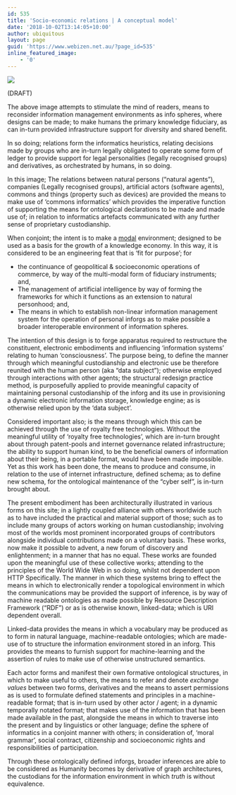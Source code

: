 ```yaml
---
id: 535
title: 'Socio-economic relations | A conceptual model'
date: '2018-10-02T13:14:05+10:00'
author: ubiquitous
layout: page
guid: 'https://www.webizen.net.au/?page_id=535'
inline_featured_image:
    - '0'
---
```


[![](https://www.webizen.net.au/wp-content/uploads/2018/10/infosphere_actor_objects.svg)](https://www.webizen.net.au/about/references/socioeconomic-relations-p1/infosphere_actor_objects/)

(DRAFT)

<span style="font-weight: 400;">The above image attempts to stimulate the mind of readers, means to reconsider information management environments as info spheres, where designs can be made; to make humans the primary knowledge fiduciary, as can in-turn provided infrastructure support for diversity and shared benefit. </span>

<span style="font-weight: 400;">In so doing; relations form the informatics heuristics, relating decisions made by groups who are in-turn legally obligated to operate some form of ledger to provide support for legal personalities (legally recognised groups) and derivatives, as orchestrated by humans, in so doing. </span>

<span style="font-weight: 400;">In this image; The relations between natural persons (“natural agents”), companies (Legally recognised groups), artificial actors (software agents), commons and things (property such as devices) are provided the means to make use of ‘commons informatics’ which provides the imperative function of supporting the means for ontological declarations to be made and made use of; in relation to informatics artefacts communicated with any further sense of proprietary custodianship. </span>

<span style="font-weight: 400;">When conjoint; the intent is to make a [modal](https://en.wikipedia.org/wiki/Modal_logic) environment; designed to be used as a basis for the growth of a knowledge economy. </span><span style="font-weight: 400;">In this way, it is considered to be an engineering feat that is ‘fit for purpose’; for </span>

- <span style="font-weight: 400;">the continuance of geopolitical &amp; socioeconomic operations of commerce, by way of the multi-modal form of fiduciary instruments; and, </span>
- <span style="font-weight: 400;">The management of artificial intelligence by way of forming the frameworks for which it functions as an extension to natural personhood; and, </span>
- <span style="font-weight: 400;">The means in which to establish non-linear information management system for the operation of personal inforgs</span><span style="font-weight: 400;"> as to make possible a broader interoperable environment of information spheres.</span>

<span style="font-weight: 400;">The intention of this design is to forge apparatus required to restructure the constituent, electronic embodiments and influencing ‘information systems’ relating to human ‘consciousness’. The purpose being, to define the manner through which meaningful custodianship and electronic use be therefore reunited with the human person (aka “data subject”); otherwise employed </span><span style="font-weight: 400;">through interactions with other agents; the structural redesign practice method, is purposefully applied to provide meaningful capacity of maintaining personal custodianship of the inforg and its use in provisioning a dynamic electronic information storage, knowledge engine; as is otherwise relied upon by the ‘data subject’.</span>

<span style="font-weight: 400;">Considered important also; is the means through which this can be achieved through the use of royalty free technologies. Without the meaningful utility of ‘royalty free technologies’, which are in-turn brought about through patent-pools and internet governance related infrastructure; the ability to support human kind, to be the beneficial owners of information about their being, in a portable format, would have been made impossible. Yet as this work has been done, the means to</span><span style="font-weight: 400;"> produce and consume, in relation to the use of internet infrastructure, defined schema; as to define new schema, for the ontological maintenance of the “cyber self”, is in-turn brought about. </span>

<span style="font-weight: 400;">The present embodiment has been architecturally illustrated in various forms on this site; in a lightly coupled alliance with others worldwide such as to have included the practical and material support of those; such as to include many groups of actors working on human custodianship; involving most of the worlds most prominent incorporated groups of contributors alongside individual contributions made on a voluntary basis. These works, now make it possible to advent, a new forum of discovery and enlightenment; in a manner that has no equal. These works are founded upon the meaningful use of these collective works; attending to the principles of the World Wide Web in so doing, whilst not dependent upon HTTP Specifically. </span><span style="font-weight: 400;">The manner in which these systems bring to effect the means in which to electronically render a topological environment in which the communications may be provided the support of inference, is by way of machine readable ontologies as made possible by Resource Description Framework (“RDF”) or as is otherwise known, linked-data; which is URI dependent overall.</span>

<span style="font-weight: 400;">Linked-data provides the means in which a vocabulary may be produced as to form in natural language, machine-readable ontologies; which are made-use of to structure the information environment stored in an inforg. This provides the means to furnish support for machine-learning and the assertion of rules to make use of otherwise unstructured semantics.</span>

<span style="font-weight: 400;">Each actor forms and manifest their own formative ontological structures, in which to make useful to others, the means to refer and denote </span>*<span style="font-weight: 400;">exchange values</span>*<span style="font-weight: 400;"> between two forms, derivatives and the means to assert permissions as is used to formulate defined statements and principles in a machine-readable format; that is in-turn used by other actor / agent; in a dynamic temporally notated format; that makes use of the information that has been made available in the past, alongside the means in which to traverse into the present and by linguistics or other language; define the sphere of informatics in a conjoint manner with others; in consideration of, ‘moral grammar’, social contract, citizenship and socioeconomic rights and responsibilities of participation. </span>

<span style="font-weight: 400;">Through these ontologically defined inforgs, broader inferences are able to be considered as Humanity becomes by derivative of graph architectures, the custodians for the information environment in which </span>*<span style="font-weight: 400;">truth</span>*<span style="font-weight: 400;"> is without equivalence. </span>